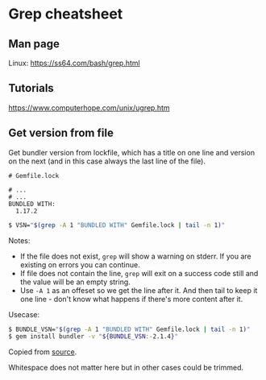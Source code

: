 # Grep cheatsheet

## Man page

Linux: https://ss64.com/bash/grep.html

## Tutorials

https://www.computerhope.com/unix/ugrep.htm


## Get version from file

Get bundler version from lockfile, which has a title on one line and version on the next (and in this case always the last line of the file).

```
# Gemfile.lock

# ...
# ...
BUNDLED WITH:
  1.17.2
```


```sh
$ VSN="$(grep -A 1 "BUNDLED WITH" Gemfile.lock | tail -n 1)"
```

Notes:

- If the file does not exist, `grep` will show a warning on stderr. If you are existing on errors you can continue.
- If file does not contain the line, `grep` will exit on a success code still and the value will be an empty string.
- Use `-A 1` as an offeset so we get the line after it. And then tail to keep it one line - don't know what happens if there's more content after it.

Usecase:

```sh
$ BUNDLE_VSN="$(grep -A 1 "BUNDLED WITH" Gemfile.lock | tail -n 1)"
$ gem install bundler -v "${BUNDLE_VSN:-2.1.4}"
```

Copied from [source](https://bundler.io/blog/2019/05/14/solutions-for-cant-find-gem-bundler-with-executable-bundle.html).

Whitespace does not matter here but in other cases could be trimmed.
